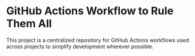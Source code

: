 # GitHub Actions Workflow to Rule Them All

This project is a centralized repository for GitHub Actions workflows used across projects to simplify development wherever possible.

